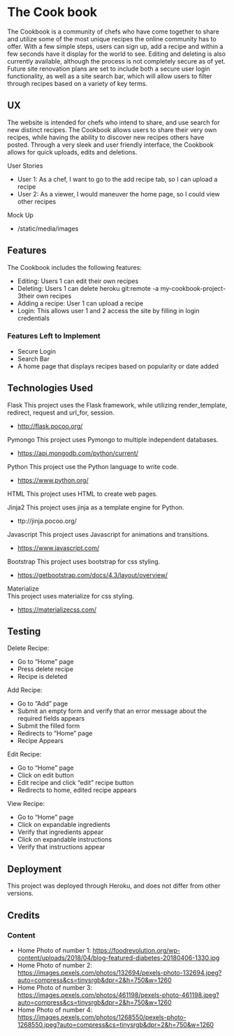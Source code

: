 # The Cook book
The Cookbook is a community of chefs who have come together to share and utilize some of the most unique recipes the online community has to offer. With a few simple steps, users can sign up, add a recipe and within a few seconds have it display for the world to see. Editing and deleting is also currently available, although the process is not completely secure as of yet. Future site renovation plans are set to include both a secure user login functionality, as well as a site search bar, which will allow users to filter through recipes based on a variety of key terms.

## UX
The website is intended for chefs who intend to share, and use search for new distinct recipes.
The Cookbook allows users to share their very own recipes, while having the ability to discover new recipes others have posted. Through a very sleek and user friendly interface, the Cookbook allows for quick uploads, edits and deletions.

User Stories
* User 1: As a chef, I want to go to the add recipe tab, so I can upload a recipe
* User 2: As a viewer, I would maneuver the home page, so I could view other recipes

Mock Up
* /static/media/images

## Features
The Cookbook includes the following features:
* Editing: Users 1 can edit their own recipes 
* Deleting: Users 1 can delete heroku git:remote -a my-cookbook-project-3their own recipes 
* Adding a recipe: User 1 can upload a recipe
* Login: This allows user 1 and 2 access the site by filling in login credentials 


### Features Left to Implement
* Secure Login
* Search Bar
* A home page that displays recipes based on popularity or date added 

## Technologies Used
Flask
This project uses the Flask framework, while utilizing render_template, redirect, request and url_for, session. 
* http://flask.pocoo.org/

Pymongo
This project uses Pymongo to multiple independent databases. 
* https://api.mongodb.com/python/current/

Python
This project use the Python language to write code. 
* https://www.python.org/

HTML
This project uses HTML to create web pages.

Jinja2
This project uses jinja as a template engine for Python.
* ttp://jinja.pocoo.org/

Javascript
This project uses Javascript for animations and transitions.
* https://www.javascript.com/

Bootstrap 
This project uses bootstrap for css styling.
* https://getbootstrap.com/docs/4.3/layout/overview/

Materialize  
This project uses materialize for css styling.
* https://materializecss.com/

## Testing
Delete Recipe:
* Go to “Home” page
* Press delete recipe 
* Recipe is deleted 

Add Recipe:
* Go to “Add” page
* Submit an empty form and verify that an error message about the required fields appears
* Submit the filled form 
* Redirects to “Home” page
* Recipe Appears

Edit Recipe:
* Go to “Home” page
* Click on edit button
* Edit recipe and click “edit” recipe button
* Redirects to home, edited recipe appears

View Recipe:
* Go to “Home” page
* Click on expandable ingredients 
* Verify that ingredients appear
* Click on expandable instructions 
* Verify that instructions appear


## Deployment
This project was deployed through Heroku, and does not differ from other versions. 


## Credits
### Content
* Home Photo of number 1: https://foodrevolution.org/wp-content/uploads/2018/04/blog-featured-diabetes-20180406-1330.jpg
* Home Photo of number 2: https://images.pexels.com/photos/132694/pexels-photo-132694.jpeg?auto=compress&cs=tinysrgb&dpr=2&h=750&w=1260
* Home Photo of number 3: https://images.pexels.com/photos/461198/pexels-photo-461198.jpeg?auto=compress&cs=tinysrgb&dpr=2&h=750&w=1260
* Home Photo of number 4: https://images.pexels.com/photos/1268550/pexels-photo-1268550.jpeg?auto=compress&cs=tinysrgb&dpr=2&h=750&w=1260
